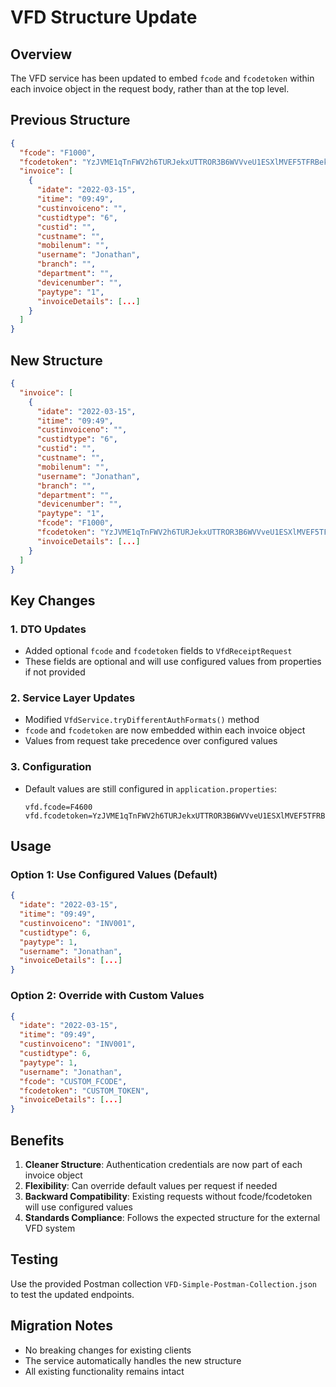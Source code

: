 # VFD Structure Update

## Overview
The VFD service has been updated to embed `fcode` and `fcodetoken` within each invoice object in the request body, rather than at the top level.

## Previous Structure
```json
{
  "fcode": "F1000",
  "fcodetoken": "YzJVME1qTnFWV2h6TURJekxUTTROR3B6WVVveU1ESXlMVEF5TFRBektrWXhNREF3S2pBNU9qVTJPakV6TURNMExYQmpkRE15T1MweU16Z3lNdz09",
  "invoice": [
    {
      "idate": "2022-03-15",
      "itime": "09:49",
      "custinvoiceno": "",
      "custidtype": "6",
      "custid": "",
      "custname": "",
      "mobilenum": "",
      "username": "Jonathan",
      "branch": "",
      "department": "",
      "devicenumber": "",
      "paytype": "1",
      "invoiceDetails": [...]
    }
  ]
}
```

## New Structure
```json
{
  "invoice": [
    {
      "idate": "2022-03-15",
      "itime": "09:49",
      "custinvoiceno": "",
      "custidtype": "6",
      "custid": "",
      "custname": "",
      "mobilenum": "",
      "username": "Jonathan",
      "branch": "",
      "department": "",
      "devicenumber": "",
      "paytype": "1",
      "fcode": "F1000",
      "fcodetoken": "YzJVME1qTnFWV2h6TURJekxUTTROR3B6WVVveU1ESXlMVEF5TFRBektrWXhNREF3S2pBNU9qVTJPakV6TURNMExYQmpkRE15T1MweU16Z3lNdz09",
      "invoiceDetails": [...]
    }
  ]
}
```

## Key Changes

### 1. DTO Updates
- Added optional `fcode` and `fcodetoken` fields to `VfdReceiptRequest`
- These fields are optional and will use configured values from properties if not provided

### 2. Service Layer Updates
- Modified `VfdService.tryDifferentAuthFormats()` method
- `fcode` and `fcodetoken` are now embedded within each invoice object
- Values from request take precedence over configured values

### 3. Configuration
- Default values are still configured in `application.properties`:
  ```properties
  vfd.fcode=F4600
  vfd.fcodetoken=YzJVME1qTnFWV2h6TURJekxUTTROR3B6WVVveU1ESXlMVEF5TFRBektrWXhNREF3S2pBNU9qVTJPakV6TURNMExYQmpkRE15T1MweU16Z3lNdz09
  ```

## Usage

### Option 1: Use Configured Values (Default)
```json
{
  "idate": "2022-03-15",
  "itime": "09:49",
  "custinvoiceno": "INV001",
  "custidtype": 6,
  "paytype": 1,
  "username": "Jonathan",
  "invoiceDetails": [...]
}
```

### Option 2: Override with Custom Values
```json
{
  "idate": "2022-03-15",
  "itime": "09:49",
  "custinvoiceno": "INV001",
  "custidtype": 6,
  "paytype": 1,
  "username": "Jonathan",
  "fcode": "CUSTOM_FCODE",
  "fcodetoken": "CUSTOM_TOKEN",
  "invoiceDetails": [...]
}
```

## Benefits
1. **Cleaner Structure**: Authentication credentials are now part of each invoice object
2. **Flexibility**: Can override default values per request if needed
3. **Backward Compatibility**: Existing requests without fcode/fcodetoken will use configured values
4. **Standards Compliance**: Follows the expected structure for the external VFD system

## Testing
Use the provided Postman collection `VFD-Simple-Postman-Collection.json` to test the updated endpoints.

## Migration Notes
- No breaking changes for existing clients
- The service automatically handles the new structure
- All existing functionality remains intact

